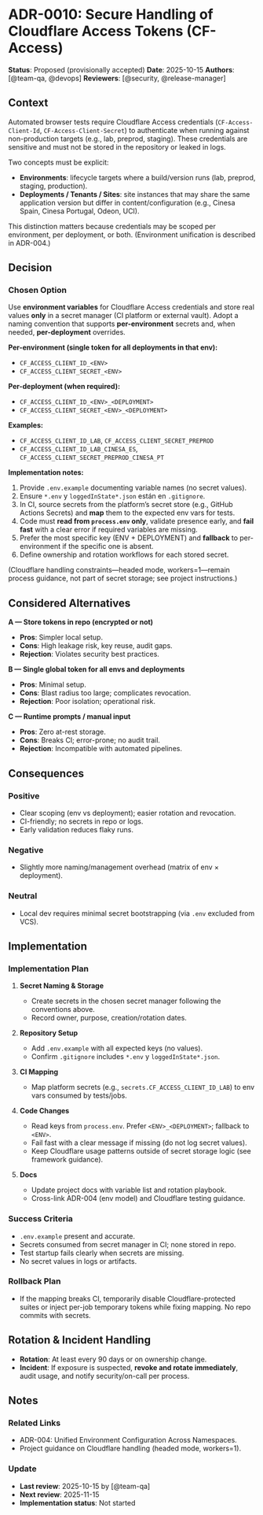 # ADR-0010: Secure Handling of Cloudflare Access Tokens (CF-Access)

**Status**: Proposed (provisionally accepted)
**Date**: 2025-10-15
**Authors**: [@team-qa, @devops]
**Reviewers**: [@security, @release-manager]

## Context

Automated browser tests require Cloudflare Access credentials (`CF-Access-Client-Id`, `CF-Access-Client-Secret`) to authenticate when running against non-production targets (e.g., lab, preprod, staging). These credentials are sensitive and must not be stored in the repository or leaked in logs.

Two concepts must be explicit:

- **Environments**: lifecycle targets where a build/version runs (lab, preprod, staging, production).
- **Deployments / Tenants / Sites**: site instances that may share the same application version but differ in content/configuration (e.g., Cinesa Spain, Cinesa Portugal, Odeon, UCI).

This distinction matters because credentials may be scoped per environment, per deployment, or both. (Environment unification is described in ADR-004.)

## Decision

### Chosen Option

Use **environment variables** for Cloudflare Access credentials and store real values **only** in a secret manager (CI platform or external vault). Adopt a naming convention that supports **per-environment** secrets and, when needed, **per-deployment** overrides.

**Per-environment (single token for all deployments in that env):**

- `CF_ACCESS_CLIENT_ID_<ENV>`
- `CF_ACCESS_CLIENT_SECRET_<ENV>`

**Per-deployment (when required):**

- `CF_ACCESS_CLIENT_ID_<ENV>_<DEPLOYMENT>`
- `CF_ACCESS_CLIENT_SECRET_<ENV>_<DEPLOYMENT>`

**Examples:**

- `CF_ACCESS_CLIENT_ID_LAB`, `CF_ACCESS_CLIENT_SECRET_PREPROD`
- `CF_ACCESS_CLIENT_ID_LAB_CINESA_ES`, `CF_ACCESS_CLIENT_SECRET_PREPROD_CINESA_PT`

**Implementation notes:**

1. Provide `.env.example` documenting variable names (no secret values).
2. Ensure `*.env` y `loggedInState*.json` están en `.gitignore`.
3. In CI, source secrets from the platform’s secret store (e.g., GitHub Actions Secrets) and **map** them to the expected env vars for tests.
4. Code must **read from `process.env` only**, validate presence early, and **fail fast** with a clear error if required variables are missing.
5. Prefer the most specific key (ENV + DEPLOYMENT) and **fallback** to per-environment if the specific one is absent.
6. Define ownership and rotation workflows for each stored secret.

(Cloudflare handling constraints—headed mode, workers=1—remain process guidance, not part of secret storage; see project instructions.)

## Considered Alternatives

**A — Store tokens in repo (encrypted or not)**

- **Pros**: Simpler local setup.
- **Cons**: High leakage risk, key reuse, audit gaps.
- **Rejection**: Violates security best practices.

**B — Single global token for all envs and deployments**

- **Pros**: Minimal setup.
- **Cons**: Blast radius too large; complicates revocation.
- **Rejection**: Poor isolation; operational risk.

**C — Runtime prompts / manual input**

- **Pros**: Zero at-rest storage.
- **Cons**: Breaks CI; error-prone; no audit trail.
- **Rejection**: Incompatible with automated pipelines.

## Consequences

### Positive

- Clear scoping (env vs deployment); easier rotation and revocation.
- CI-friendly; no secrets in repo or logs.
- Early validation reduces flaky runs.

### Negative

- Slightly more naming/management overhead (matrix of env × deployment).

### Neutral

- Local dev requires minimal secret bootstrapping (via `.env` excluded from VCS).

## Implementation

### Implementation Plan

1. **Secret Naming & Storage**

   - Create secrets in the chosen secret manager following the conventions above.
   - Record owner, purpose, creation/rotation dates.

2. **Repository Setup**

   - Add `.env.example` with all expected keys (no values).
   - Confirm `.gitignore` includes `*.env` y `loggedInState*.json`.

3. **CI Mapping**

   - Map platform secrets (e.g., `secrets.CF_ACCESS_CLIENT_ID_LAB`) to env vars consumed by tests/jobs.

4. **Code Changes**

   - Read keys from `process.env`. Prefer `<ENV>_<DEPLOYMENT>`; fallback to `<ENV>`.
   - Fail fast with a clear message if missing (do not log secret values).
   - Keep Cloudflare usage patterns outside of secret storage logic (see framework guidance).

5. **Docs**

   - Update project docs with variable list and rotation playbook.
   - Cross-link ADR-004 (env model) and Cloudflare testing guidance.

### Success Criteria

- `.env.example` present and accurate.
- Secrets consumed from secret manager in CI; none stored in repo.
- Test startup fails clearly when secrets are missing.
- No secret values in logs or artifacts.

### Rollback Plan

- If the mapping breaks CI, temporarily disable Cloudflare-protected suites or inject per-job temporary tokens while fixing mapping. No repo commits with secrets.

## Rotation & Incident Handling

- **Rotation**: At least every 90 days or on ownership change.
- **Incident**: If exposure is suspected, **revoke and rotate immediately**, audit usage, and notify security/on-call per process.

## Notes

### Related Links

- ADR-004: Unified Environment Configuration Across Namespaces.
- Project guidance on Cloudflare handling (headed mode, workers=1).

### Update

- **Last review**: 2025-10-15 by [@team-qa]
- **Next review**: 2025-11-15
- **Implementation status**: Not started
